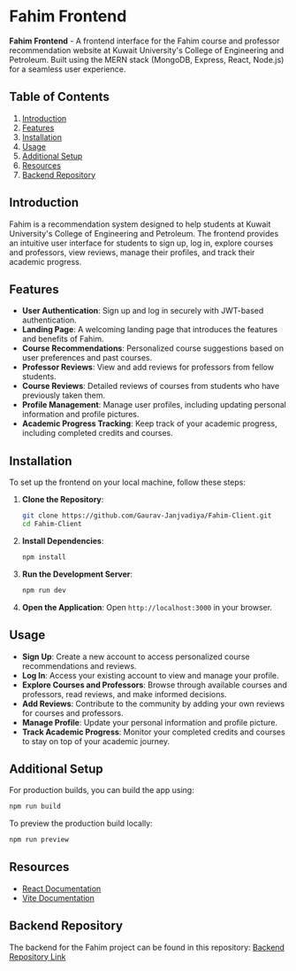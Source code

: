 # Fahim Frontend

**Fahim Frontend** - A frontend interface for the Fahim course and professor recommendation website at Kuwait University's College of Engineering and Petroleum. Built using the MERN stack (MongoDB, Express, React, Node.js) for a seamless user experience.

## Table of Contents

1. [Introduction](#introduction)
2. [Features](#features)
3. [Installation](#installation)
4. [Usage](#usage)
5. [Additional Setup](#additional-setup)
6. [Resources](#resources)
7. [Backend Repository](#backend-repository)

## Introduction

Fahim is a recommendation system designed to help students at Kuwait University's College of Engineering and Petroleum. The frontend provides an intuitive user interface for students to sign up, log in, explore courses and professors, view reviews, manage their profiles, and track their academic progress.

## Features

- **User Authentication**: Sign up and log in securely with JWT-based authentication.
- **Landing Page**: A welcoming landing page that introduces the features and benefits of Fahim.
- **Course Recommendations**: Personalized course suggestions based on user preferences and past courses.
- **Professor Reviews**: View and add reviews for professors from fellow students.
- **Course Reviews**: Detailed reviews of courses from students who have previously taken them.
- **Profile Management**: Manage user profiles, including updating personal information and profile pictures.
- **Academic Progress Tracking**: Keep track of your academic progress, including completed credits and courses.

## Installation

To set up the frontend on your local machine, follow these steps:

1. **Clone the Repository**:
   ```bash
   git clone https://github.com/Gaurav-Janjvadiya/Fahim-Client.git
   cd Fahim-Client
   ```

2. **Install Dependencies**:
   ```bash
   npm install
   ```

3. **Run the Development Server**:
   ```bash
   npm run dev
   ```

4. **Open the Application**:
   Open `http://localhost:3000` in your browser.

## Usage

- **Sign Up**: Create a new account to access personalized course recommendations and reviews.
- **Log In**: Access your existing account to view and manage your profile.
- **Explore Courses and Professors**: Browse through available courses and professors, read reviews, and make informed decisions.
- **Add Reviews**: Contribute to the community by adding your own reviews for courses and professors.
- **Manage Profile**: Update your personal information and profile picture.
- **Track Academic Progress**: Monitor your completed credits and courses to stay on top of your academic journey.

## Additional Setup

For production builds, you can build the app using:
```bash
npm run build
```

To preview the production build locally:
```bash
npm run preview
```

## Resources

- [React Documentation](https://reactjs.org/docs/getting-started.html)
- [Vite Documentation](https://vitejs.dev/guide/)

## Backend Repository

The backend for the Fahim project can be found in this repository:
[Backend Repository Link](https://github.com/halacoded/FahimBK)
